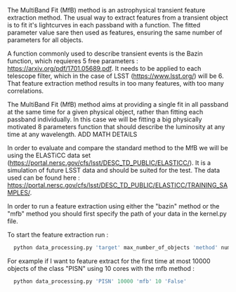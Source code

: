 The MultiBand Fit (MfB) method is an astrophysical transient feature extraction method. 
The usual way to extract features from a transient object is to fit it's lightcurves in each passband with a function. 
The fitted parameter value sare then used as features, ensuring the same number of parameters for all objects.


A function commonly used to describe transient events is the Bazin function, which requieres 5 free parameters : https://arxiv.org/pdf/1701.05689.pdf.
It needs to be applied to each telescope filter, which in the case of LSST (https://www.lsst.org/) will be 6. 
That feature extraction method results in too many features, with too many correlations.

The MultiBand Fit (MfB) method aims at providing a single fit in all passband at the same time for a given physical object, rather than fitting each passband individually.
In this case we will be fitting a big physically motivated 8 parameters function that should describe the luminosity at any time at any wavelength.
ADD MATH DETAILS

In order to evaluate and compare the standard method to the MfB we will be using the ELASTiCC data set (https://portal.nersc.gov/cfs/lsst/DESC_TD_PUBLIC/ELASTICC/).
It is a simulation of future LSST data and should be suited for the test. The data used can be found here : https://portal.nersc.gov/cfs/lsst/DESC_TD_PUBLIC/ELASTICC/TRAINING_SAMPLES/.

In order to run a feature extraction using either the "bazin" method or the "mfb" method you should first specify the path of your data in the kernel.py file.

To start the feature extraction run :

```python
  python data_processing.py 'target' max_number_of_objects 'method' number_of_core_to_use 'has_data_been_preprocessed_already'
```
  
For example if I want to feature extract for the first time at most 10000 objects of the class "PISN" using 10 cores with the mfb method :
```python
  python data_processing.py 'PISN' 10000 'mfb' 10 'False'
```

